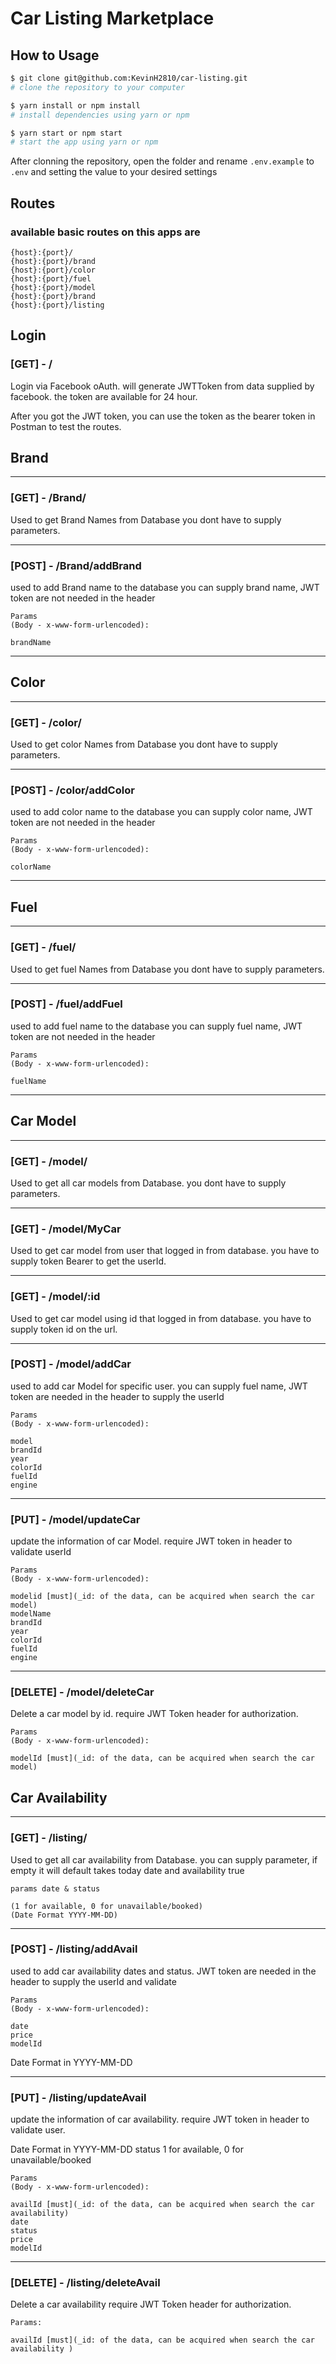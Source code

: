 # Car Listing Marketplace

## How to Usage

```bash
$ git clone git@github.com:KevinH2810/car-listing.git
# clone the repository to your computer

$ yarn install or npm install
# install dependencies using yarn or npm

$ yarn start or npm start
# start the app using yarn or npm
```
After clonning the repository, open the folder and rename ```.env.example``` to ```.env``` and setting the value to your desired settings
## Routes

### available basic routes on this apps are

```
{host}:{port}/
{host}:{port}/brand
{host}:{port}/color
{host}:{port}/fuel
{host}:{port}/model
{host}:{port}/brand
{host}:{port}/listing
```

## Login

### [GET] - /

Login via Facebook oAuth. will generate JWTToken from data supplied by facebook.
the token are available for 24 hour.

After you got the JWT token, you can use the token as the bearer token in Postman to test the routes.

## Brand

---
### [GET] - /Brand/

Used to get Brand Names from Database
you dont have to supply parameters.

---
### [POST] - /Brand/addBrand
used to add Brand name to the database
you can supply brand name, JWT token are not needed in the header

```
Params 
(Body - x-www-form-urlencoded):
 
brandName
```

---

## Color

---
### [GET] - /color/

Used to get color Names from Database
you dont have to supply parameters.

---
### [POST] - /color/addColor
used to add color name to the database
you can supply color name, JWT token are not needed in the header

```
Params 
(Body - x-www-form-urlencoded):
 
colorName
```
---

## Fuel
---
### [GET] - /fuel/

Used to get fuel Names from Database
you dont have to supply parameters.

---
### [POST] - /fuel/addFuel
used to add fuel name to the database
you can supply fuel name, JWT token are not needed in the header

```
Params 
(Body - x-www-form-urlencoded):
 
fuelName
```
---

## Car Model
---
### [GET] - /model/

Used to get all car models from Database.
you dont have to supply parameters.

---
### [GET] - /model/MyCar

Used to get car model from user that logged in from database.
you have to supply token Bearer to get the userId.

---
### [GET] - /model/:id

Used to get car model using id that logged in from database.
you have to supply token id on the url.

---
### [POST] - /model/addCar
used to add car Model for specific user. 
you can supply fuel name, JWT token are needed in the header to supply the userId

```
Params 
(Body - x-www-form-urlencoded):
 
model
brandId
year
colorId
fuelId
engine
```

---
### [PUT] - /model/updateCar
update the information of car Model.
require JWT token in header to validate userId

```
Params 
(Body - x-www-form-urlencoded):

modelid [must](_id: of the data, can be acquired when search the car model)
modelName
brandId
year
colorId
fuelId
engine
```

---
### [DELETE] - /model/deleteCar
Delete a car model by id.
require JWT Token header for authorization.

```
Params 
(Body - x-www-form-urlencoded):

modelId [must](_id: of the data, can be acquired when search the car model)
```

## Car Availability
---
### [GET] - /listing/

Used to get all car availability from Database.
you can supply parameter, if empty it will default takes today date and availability true

```
params date & status 

(1 for available, 0 for unavailable/booked) 
(Date Format YYYY-MM-DD)
```

---
### [POST] - /listing/addAvail
used to add car availability dates and status. 
JWT token are needed in the header to supply the userId and validate

```
Params 
(Body - x-www-form-urlencoded):
 
date
price
modelId
```
Date Format in YYYY-MM-DD

---
### [PUT] - /listing/updateAvail
update the information of car availability.
require JWT token in header to validate user.

Date Format in YYYY-MM-DD
status 1 for available, 0 for unavailable/booked
```
Params 
(Body - x-www-form-urlencoded):

availId [must](_id: of the data, can be acquired when search the car availability)
date
status
price
modelId
```

---
### [DELETE] - /listing/deleteAvail
Delete a car availability
require JWT Token header for authorization.

```
Params:

availId [must](_id: of the data, can be acquired when search the car availability )
```
